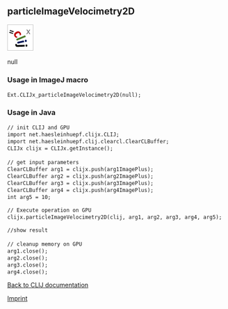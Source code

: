 ## particleImageVelocimetry2D
![Image](images/mini_clijx_logo.png)

null

### Usage in ImageJ macro
```
Ext.CLIJx_particleImageVelocimetry2D(null);
```


### Usage in Java
```
// init CLIJ and GPU
import net.haesleinhuepf.clijx.CLIJ;
import net.haesleinhuepf.clij.clearcl.ClearCLBuffer;
CLIJx clijx = CLIJx.getInstance();

// get input parameters
ClearCLBuffer arg1 = clijx.push(arg1ImagePlus);
ClearCLBuffer arg2 = clijx.push(arg2ImagePlus);
ClearCLBuffer arg3 = clijx.push(arg3ImagePlus);
ClearCLBuffer arg4 = clijx.push(arg4ImagePlus);
int arg5 = 10;
```

```
// Execute operation on GPU
clijx.particleImageVelocimetry2D(clij, arg1, arg2, arg3, arg4, arg5);
```

```
//show result

// cleanup memory on GPU
arg1.close();
arg2.close();
arg3.close();
arg4.close();
```


[Back to CLIJ documentation](https://clij.github.io/)

[Imprint](https://clij.github.io/imprint)

